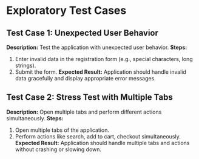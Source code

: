 # Exploratory Test Cases

## Test Case 1: Unexpected User Behavior
**Description:** Test the application with unexpected user behavior.
**Steps:**
1. Enter invalid data in the registration form (e.g., special characters, long strings).
2. Submit the form.
**Expected Result:** Application should handle invalid data gracefully and display appropriate error messages.

## Test Case 2: Stress Test with Multiple Tabs
**Description:** Open multiple tabs and perform different actions simultaneously.
**Steps:**
1. Open multiple tabs of the application.
2. Perform actions like search, add to cart, checkout simultaneously.
**Expected Result:** Application should handle multiple tabs and actions without crashing or slowing down.
